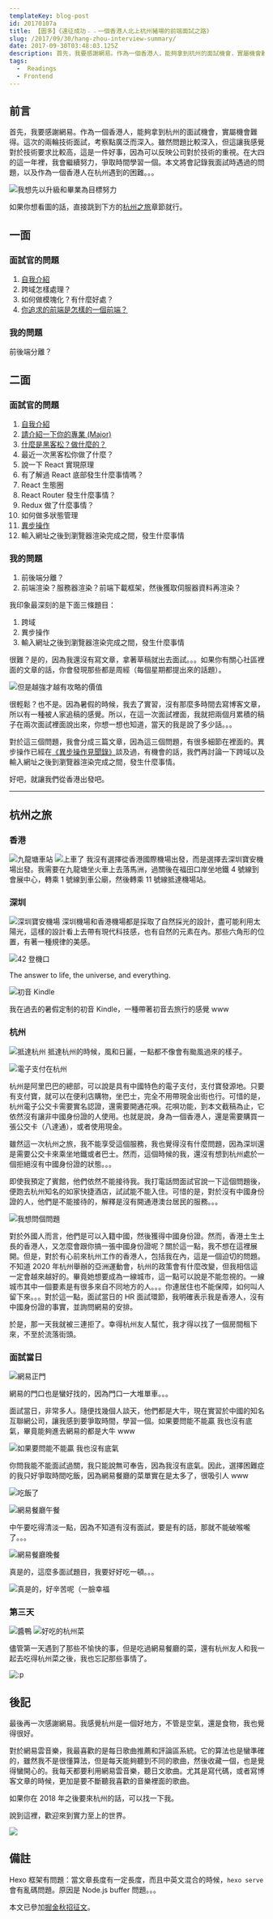 ```yaml
---
templateKey: blog-post
id: 20170107a
title: 【圖多】《遠征成功﹣﹣一個香港人北上杭州豬場的前端面試之路》
slug: /2017/09/30/hang-zhou-interview-summary/
date: 2017-09-30T03:48:03.125Z
description: 首先，我要感謝網易。作為一個香港人，能夠拿到杭州的面試機會，實屬機會難得。這次的兩輪技術面試，考察點廣泛而深入。雖然問題比較深入，但這讓我感覺對於技術要求比較高，這是一件好事，因為可以反映公司對於技術的重視。在大四的這一年裡，我會繼續努力，爭取時間學習一個。本文將會記錄我面試時遇過的問題，以及作為一個香港人在杭州遇到的困難。。。
tags:
  -  Readings
  - Frontend
---
```


## 前言

首先，我要感謝網易。作為一個香港人，能夠拿到杭州的面試機會，實屬機會難得。這次的兩輪技術面試，考察點廣泛而深入。雖然問題比較深入，但這讓我感覺對於技術要求比較高，這是一件好事，因為可以反映公司對於技術的重視。在大四的這一年裡，我會繼續努力，爭取時間學習一個。本文將會記錄我面試時遇過的問題，以及作為一個香港人在杭州遇到的困難。。。

![我想先以升級和畢業為目標努力](https://i.imgur.com/3IAyiiO.png)

如果你想看圖的話，直接跳到下方的[杭州之旅](#杭州之旅)章節就行。

## 一面

### 面試官的問題

1. [自我介紹](/about)
1. 跨域怎樣處理？
1. 如何做模塊化？有什麼好處？
1. [你追求的前端是怎樣的一個前端？](/about)

### 我的問題

前後端分離？

## 二面

### 面試官的問題

1. [自我介紹](/about)
1. [請介紹一下你的專業 (Major)](/about)
1. [什麼是黑客松？做什麼的？](/2017/04/23/hackUST-2017-hackathon-summary/)
1. 最近一次黑客松你做了什麼？
1. 說一下 React 實現原理
1. 有了解過 React 底部發生什麼事情嗎？
1. React 生態圈
1. React Router 發生什麼事情？
1. Redux 做了什麼事情？
1. 如何做多狀態管理
1. [異步操作](/2017/09/27/async-summary/)
1. 輸入網址之後到瀏覽器渲染完成之間，發生什麼事情

### 我的問題

1. 前後端分離？
1. 前端渲染？服務器渲染？前端下載框架，然後獲取伺服器資料再渲染？

我印象最深刻的是下面三條題目：

1. 跨域
1. 異步操作
1. 輸入網址之後到瀏覽器渲染完成之間，發生什麼事情

很難？是的，因為我還沒有寫文章，拿著草稿就出去面試。。。如果你有關心社區裡面的文章的話，你會發現那些都是周經（每個星期都提出來的話題）。

![但是越強才越有攻略的價值](https://i.imgur.com/SxgiJxK.png)

很輕鬆？也不是。因為暑假的時候，我去了實習，沒有那麼多時間去寫博客文章，所以有一種被人家追稿的感覺。所以，在這一次面試裡面，我就把兩個月累積的稿子在兩次面試裡面說出來，你想一想也知道，當天的我是說了多少話。。。

對於這三個問題，我會分成三篇文章，因為這三個問題，有很多細節在裡面的。異步操作已經在[《異步操作見聞錄》](/2017/09/27/async-summary/)談及過，有機會的話，我們再討論一下跨域以及輸入網址之後到瀏覽器渲染完成之間，發生什麼事情。

好吧，就讓我們從香港出發吧。

---

## 杭州之旅

### 香港

![九龍塘車站](https://i.imgur.com/qPTMcjM.jpg)
![上車了](https://i.imgur.com/ZkmrV9p.jpg)
我沒有選擇從香港國際機場出發，而是選擇去深圳寶安機場出發。我需要在九龍塘坐火車上去落馬洲，過關後在福田口岸坐地鐵 4 號線到會展中心，轉乘 1 號線到車公廟，然後轉乘 11 號線抵達機場站。

### 深圳

![深圳寶安機場](https://i.imgur.com/l7g4Qdj.jpg)
深圳機場和香港機場都是採取了自然採光的設計，盡可能利用太陽光，這樣的設計看上去帶有現代科技感，也有自然的元素在內。那些六角形的位置，有著一種規律的美感。

![42 登機口](https://i.imgur.com/WWO2xOy.jpg)

The answer to life, the universe, and everything.

![初音 Kindle](https://i.imgur.com/4LGNjjM.jpg)

我在過去的暑假定制的初音 Kindle，一種帶著初音去旅行的感覺 www

### 杭州

![抵達杭州](https://i.imgur.com/XbYLcdi.jpg)
抵達杭州的時候，風和日麗，一點都不像會有颱風過來的樣子。

![電子支付在杭州](https://i.imgur.com/yPPME3s.jpg)

杭州是阿里巴巴的總部，可以說是具有中國特色的電子支付，支付寶發源地。只要有支付寶，就可以在便利店購物，坐巴士，完全不用帶現金出街也行。可惜的是，杭州電子公交卡需要實名認證，還需要開通花唄。花唄功能，到本文截稿為止，它依然沒有讓非中國身份證的人使用。也就是說，身為一個香港人，還是需要購買一張公交卡（八達通），或者使用現金。

雖然這一次杭州之旅，我不能享受這個服務，我也覺得沒有什麼問題，因為深圳還是需要公交卡來乘坐地鐵或者巴士。然而，這個時候的我，還沒有想到杭州處於一個拒絕沒有中國身份證的狀態。。。

即使我預定了賓館，他們依然不能接待我。我打電話問面試官說一下這個問題後，便跑去杭州知名的如家快捷酒店，試試能不能入住。可惜的是，對於沒有中國身份證的人，他們是不能接待的，解釋是沒有開通港澳台居民的服務。。。

![我想問個問題](https://i.imgur.com/zdHe4xH.png)

對於外國人而言，他們是可以入籍中國，然後獲得中國身份證。然而，香港土生土長的香港人，又怎麼會跟你搞一張中國身份證呢？關於這一點，我不想在這裡展開。但是，對於有心前來杭州工作的香港人，包括我在內，這是一個迫切的問題。不知道 2020 年杭州舉辦的亞洲運動會，杭州的政策會有什麼改變，但我相信這一定會越來越好的。畢竟她想要成為一線城市，這一點可以說是不能忽視的。一線城市其中一個要素是有很多來自不同地方的人。。。你連居住也不能保障，如何叫人留下來。。。對於這一點，面試當日的 HR 面試環節，我明確表示我是香港人，沒有中國身份證的事實，並詢問網易的安排。

於是，那一天我就被三連拒了。幸得杭州友人幫忙，我才得以找了一個房間租下來，不至於流落街頭。

### 面試當日

![網易正門](https://i.imgur.com/cdlkptJ.jpg)

網易的門口也是蠻好找的，因為門口一大堆單車。。。

面試當日，非常多人。隨便找幾個人談天，他們都是大牛，現在實習於中國的知名互聯網公司，讓我感到要爭取時間，學習一個。如果要問能不能贏 我也沒有底氣，畢竟能夠進去網易的都是大牛 www

![如果要問能不能贏 我也沒有底氣](https://i.imgur.com/z8B9JbB.png)

你問我能不能面試過關，我只能說無可奉告，因為我沒有底氣。因此，選擇困難症的我只好爭取時間吃飯，因為網易餐廳的菜單實在是太多了，很吸引人 www

![吃飯了](https://i.imgur.com/vfbrXh2.jpg)

![網易餐廳午餐](https://i.imgur.com/XGOSYlY.jpg)

中午要吃得清淡一點，因為不知道有沒有面試，要是有的話，那就不能破喉嚨了。。。

![網易餐廳晚餐](https://i.imgur.com/Ou7RoJ1.jpg)

真是的，這麼多面試題目，我要好好吃一頓。。。

![真是的，好辛苦呢（一臉幸福](https://i.imgur.com/HvzzHOM.png)

### 第三天

![醬鴨](https://i.imgur.com/TlVLgIY.jpg)
![好吃的杭州菜](https://i.imgur.com/tYSNBmp.jpg)

儘管第一天遇到了那些不愉快的事，但是吃過網易餐廳的菜，還有杭州友人和我一起去吃得杭州菜之後，我也忘記那些事情了。

![:p](https://i.imgur.com/0gVyruv.png)

## 後記

最後再一次感謝網易。我感覺杭州是一個好地方，不管是空氣，還是食物，我也覺得很好。

對於網易雲音樂，我最喜歡的是每日歌曲推薦和評論區系統。它的算法也是蠻準確的，雖然我不是很懂算法，但是每天能夠聽到不同的歌曲，然後收藏一個，也是覺得蠻開心的。我每天都要利用網易雲音樂，聽日文歌曲。尤其是寫代碼，或者寫博客文章的時候，更加是要不斷聽我喜歡的音樂裡面的歌曲。

如果你在 2018 年之後要來杭州的話，可以找一下我。

說到這裡，歡迎來到實力至上的世界。

![](https://i.imgur.com/4Ltl87d.png)

## 備註

Hexo 框架有問題：當文章長度有一定長度，而且中英文混合的時候，`hexo serve` 會有亂碼問題。原因是 Node.js buffer 問題。。。

本文已參加[掘金秋招征文](https://juejin.im/post/59aa744ff265da247c4f145c)。
